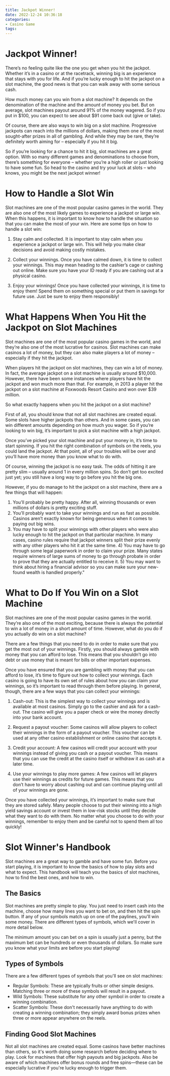 ```yaml
---
title: Jackpot Winner!
date: 2022-12-24 10:36:18
categories:
- Casino Game
tags:
---
```



#  Jackpot Winner!

There’s no feeling quite like the one you get when you hit the jackpot. Whether it’s in a casino or at the racetrack, winning big is an experience that stays with you for life. And if you’re lucky enough to hit the jackpot on a slot machine, the good news is that you can walk away with some serious cash.

How much money can you win from a slot machine? It depends on the denomination of the machine and the amount of money you bet. But on average, slot machines payout around 91% of the money wagered. So if you put in $100, you can expect to see about $91 come back out (give or take).

Of course, there are also ways to win big on a slot machine. Progressive jackpots can reach into the millions of dollars, making them one of the most sought-after prizes in all of gambling. And while they may be rare, they’re definitely worth aiming for – especially if you hit it big.

So if you’re looking for a chance to hit it big, slot machines are a great option. With so many different games and denominations to choose from, there’s something for everyone – whether you’re a high roller or just looking to have some fun. So head to the casino and try your luck at slots – who knows, you might be the next jackpot winner!

#  How to Handle a Slot Win

Slot machines are one of the most popular casino games in the world. They are also one of the most likely games to experience a jackpot or large win. When this happens, it is important to know how to handle the situation so that you can make the most of your win. Here are some tips on how to handle a slot win:

1. Stay calm and collected. It is important to stay calm when you experience a jackpot or large win. This will help you make clear decisions and avoid making costly mistakes.

2. Collect your winnings. Once you have calmed down, it is time to collect your winnings. This may mean heading to the cashier’s cage or cashing out online. Make sure you have your ID ready if you are cashing out at a physical casino.

3. Enjoy your winnings! Once you have collected your winnings, it is time to enjoy them! Spend them on something special or put them in savings for future use. Just be sure to enjoy them responsibly!

#  What Happens When You Hit the Jackpot on Slot Machines

Slot machines are one of the most popular casino games in the world, and they’re also one of the most lucrative for casinos. Slot machines can make casinos a lot of money, but they can also make players a lot of money – especially if they hit the jackpot.

When players hit the jackpot on slot machines, they can win a lot of money. In fact, the average jackpot on a slot machine is usually around $10,000. However, there have been some instances where players have hit the jackpot and won much more than that. For example, in 2013 a player hit the jackpot on a slot machine at Foxwoods Resort Casino and won over $39 million.

So what exactly happens when you hit the jackpot on a slot machine?

First of all, you should know that not all slot machines are created equal. Some slots have higher jackpots than others. And in some cases, you can win different amounts depending on how much you wager. So if you’re looking to win big, it’s important to pick a slot machine with a high jackpot.

Once you’ve picked your slot machine and put your money in, it’s time to start spinning. If you hit the right combination of symbols on the reels, you could land the jackpot. At that point, all of your troubles will be over and you’ll have more money than you know what to do with.

Of course, winning the jackpot is no easy task. The odds of hitting it are pretty slim – usually around 1 in every million spins. So don’t get too excited just yet; you still have a long way to go before you hit the big one.

However, if you do manage to hit the jackpot on a slot machine, there are a few things that will happen:

1) You’ll probably be pretty happy. After all, winning thousands or even millions of dollars is pretty exciting stuff.
2) You’ll probably want to take your winnings and run as fast as possible. Casinos aren’t exactly known for being generous when it comes to paying out big wins.
3) You may have to split your winnings with other players who were also lucky enough to hit the jackpot on that particular machine. In many cases, casino rules require that jackpot winners split their prize evenly with any other players who hit it at the same time.  4) You may have to go through some legal paperwork in order to claim your prize. Many states require winners of large sums of money to go through probate in order to prove that they are actually entitled to receive it. 5) You may want to think about hiring a financial advisor so you can make sure your new-found wealth is handled properly."

#  What to Do If You Win on a Slot Machine

Slot machines are one of the most popular casino games in the world. They’re also one of the most exciting, because there is always the potential to win a lot of money in a short amount of time. However, what do you do if you actually do win on a slot machine?

There are a few things that you need to do in order to make sure that you get the most out of your winnings. Firstly, you should always gamble with money that you can afford to lose. This means that you shouldn’t go into debt or use money that is meant for bills or other important expenses.

Once you have ensured that you are gambling with money that you can afford to lose, it’s time to figure out how to collect your winnings. Each casino is going to have its own set of rules about how you can claim your winnings, so it’s important to read through them before playing. In general, though, there are a few ways that you can collect your winnings:

1) Cash-out: This is the simplest way to collect your winnings and is available at most casinos. Simply go to the cashier and ask for a cash-out. The casino will give you a paper check or wire the money directly into your bank account.

2) Request a payout voucher: Some casinos will allow players to collect their winnings in the form of a payout voucher. This voucher can be used at any other casino establishment or online casino that accepts it.

3) Credit your account: A few casinos will credit your account with your winnings instead of giving you cash or a payout voucher. This means that you can use the credit at the casino itself or withdraw it as cash at a later time.

4) Use your winnings to play more games: A few casinos will let players use their winnings as credits for future games. This means that you don’t have to worry about cashing out and can continue playing until all of your winnings are gone.

Once you have collected your winnings, it’s important to make sure that they are stored safely. Many people choose to put their winning into a high yield savings account or invest them in low-risk stocks until they decide what they want to do with them. No matter what you choose to do with your winnings, remember to enjoy them and be careful not to spend them all too quickly!

#  Slot Winner's Handbook

Slot machines are a great way to gamble and have some fun. Before you start playing, it is important to know the basics of how to play slots and what to expect. This handbook will teach you the basics of slot machines, how to find the best ones, and how to win.

## The Basics
Slot machines are pretty simple to play. You just need to insert cash into the machine, choose how many lines you want to bet on, and then hit the spin button. If any of your symbols match up on one of the paylines, you'll win some money. There are different types of symbols, which we'll cover in more detail below.

The minimum amount you can bet on a spin is usually just a penny, but the maximum bet can be hundreds or even thousands of dollars. So make sure you know what your limits are before you start playing!

## Types of Symbols
There are a few different types of symbols that you'll see on slot machines:
- Regular Symbols: These are typically fruits or other simple designs. Matching three or more of these symbols will result in a payout.
- Wild Symbols: These substitute for any other symbol in order to create a winning combination.
- Scatter Symbols: These don't necessarily have anything to do with creating a winning combination; they simply award bonus prizes when three or more appear anywhere on the reels.

## Finding Good Slot Machines
Not all slot machines are created equal. Some casinos have better machines than others, so it's worth doing some research before deciding where to play. Look for machines that offer high payouts and big jackpots. Also be aware of which machines offer bonus rounds and free spins—these can be especially lucrative if you're lucky enough to trigger them.